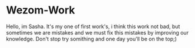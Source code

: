 # Wezom-Work
Hello, im Sasha.
It's my one of first work's, i think this work not bad, but sometimes we are mistakes and we must fix this mistakes by improving our knowledge.
Don't stop try somithing and one day you'll be on the top;)
